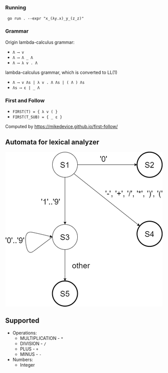 ### Running
```
 go run . --expr "x_(λy.x)_y_(z_z)"
```


### Grammar

Origin lambda-calculus grammar:

* `Λ ⟶ v`
* `Λ ⟶ Λ _ Λ`
* `Λ ⟶ λ v . Λ`

lambda-calculus grammar, which is converted to LL(1) 
* `Λ ⟶ v Λs | λ v . Λ Λs | ( Λ ) Λs`
* `Λs ⟶ ε | _ Λ`


###  First and Follow
* `FIRST(T) = { λ v ( }`
* `FIRST(T_SUB) = { _ ε }`

Computed by https://mikedevice.github.io/first-follow/

## Automata for lexical analyzer

![Lexical Analyzer Automata](https://github.com/DamirJann/math-parser/blob/master/img/automata_for_lexical_analyzer.drawio.png)

## Supported 
* Operations:
  * MULTIPLICATION - `*`
  * DIVISION - `/`
  * PLUS - `+`
  * MINUS - `-`
* Numbers:
  * Integer

